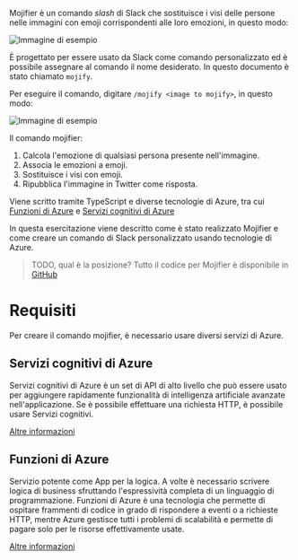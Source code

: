 Mojifier è un comando _slash_ di Slack che sostituisce i visi delle persone nelle immagini con emoji corrispondenti alle loro emozioni, in questo modo:

![Immagine di esempio](/media-drafts/example-mojify-image.png)

È progettato per essere usato da Slack come comando personalizzato ed è possibile assegnare al comando il nome desiderato. In questo documento è stato chiamato `mojify`.

Per eseguire il comando, digitare `/mojify <image to mojify>`, in questo modo:

![Immagine di esempio](/media-drafts/9.slack-type-mojify.png)

Il comando mojifier:

1.  Calcola l'emozione di qualsiasi persona presente nell'immagine.
2.  Associa le emozioni a emoji.
3.  Sostituisce i visi con emoji.
4.  Ripubblica l'immagine in Twitter come risposta.

Viene scritto tramite TypeScript e diverse tecnologie di Azure, tra cui [Funzioni di Azure](https://azure.microsoft.com/services/functions/&WT.mc_id=mojifier-sandbox-ashussai) e [Servizi cognitivi di Azure](https://azure.microsoft.com/services/cognitive-services/?WT.mc_id=mojifier-sandbox-ashussai)

In questa esercitazione viene descritto come è stato realizzato Mojifier e come creare un comando di Slack personalizzato usando tecnologie di Azure.

> TODO, qual è la posizione?
> Tutto il codice per Mojifier è disponibile in [GitHub](https://github.com/jawache/mojifier)

# <a name="requirements"></a>Requisiti

Per creare il comando mojifier, è necessario usare diversi servizi di Azure.

## <a name="azure-cognitive-services"></a>Servizi cognitivi di Azure

Servizi cognitivi di Azure è un set di API di alto livello che può essere usato per aggiungere rapidamente funzionalità di intelligenza artificiale avanzate nell'applicazione. Se è possibile effettuare una richiesta HTTP, è possibile usare Servizi cognitivi.

[Altre informazioni](https://azure.microsoft.com/services/cognitive-services/?WT.mc_id=mojifier-sandbox-ashussai)

## <a name="azure-functions"></a>Funzioni di Azure

Servizio potente come App per la logica. A volte è necessario scrivere logica di business sfruttando l'espressività completa di un linguaggio di programmazione. Funzioni di Azure è una tecnologia che permette di ospitare frammenti di codice in grado di rispondere a eventi o a richieste HTTP, mentre Azure gestisce tutti i problemi di scalabilità e permette di pagare solo per le risorse effettivamente usate.

[Altre informazioni](https://azure.microsoft.com/services/functions/&WT.mc_id=mojifier-sandbox-ashussai)
